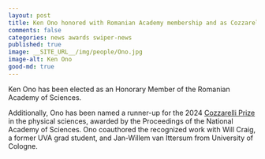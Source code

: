 ```yaml
---
layout: post
title: Ken Ono honored with Romanian Academy membership and as Cozzarelli Prize finalist
comments: false
categories: news awards swiper-news
published: true
image: __SITE_URL__/img/people/Ono.jpg
image-alt: Ken Ono
good-md: true
---
```


Ken Ono has been elected as an Honorary Member of the Romanian Academy of Sciences.

Additionally, Ono has been named a runner-up for the 2024 [Cozzarelli Prize](https://as.virginia.edu/mathematician-ken-ono-honored-cozzarelli-award-finalist-groundbreaking-work-prime-numbers) in the physical sciences, awarded by the Proceedings of the National Academy of Sciences. Ono coauthored the recognized work with Will Craig, a former UVA grad student, and Jan-Willem van Ittersum from University of Cologne.
